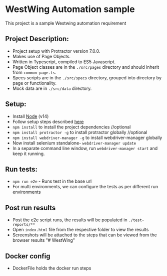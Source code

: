 # WestWing Automation sample
This project is a sample Westwing automation requirement

## Project Description:
* Project setup with Protractor version 7.0.0.
* Makes use of Page Objects.
* Written in Typescript, compiled to ES5 Javascript.
* Page Object classes are in the `./src/pages` directory and should inherit from `common-page.ts`.
* Specs scripts are in the `./src/specs` directory, grouped into directory by page or functionality.
* Mock data are in `./src/data` directory.

## Setup:
* Install [Node](http://nodejs.org) (v14)
* Follow setup steps described [here](http://www.protractortest.org/#/tutorial#setup)
* `npm install` to install the project dependencies //optional
* `npm install protractor -g` to install protractor globally //optional
* `npm install webdriver-manager -g` to install webdriver-manager globally
* Now install selenium standalone- `webdriver-manager update`
* In a separate command line window, run `webdriver-manager start` and keep it running.

## Run tests:
* `npm run e2e` - Runs test in the base url
* For multi environments, we can configure the tests as per different run environments

## Post run results
* Post the e2e script runs, the results will be populated in `./test-reports/**`
* Open `index.html` file from the respective folder to view the results
* Screenshots will be attached to the steps that can be viewed from the browser results
"# WestWing" 

## Docker config
* DockerFile holds the docker run steps
